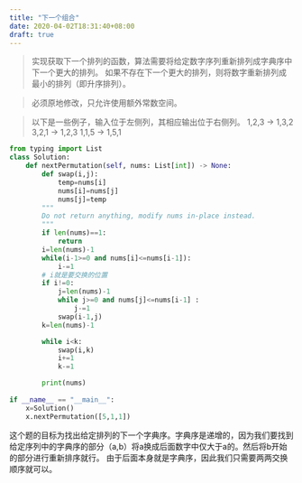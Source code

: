 ```yaml
---
title: "下一个组合"
date: 2020-04-02T18:31:40+08:00
draft: true
---
```

> 实现获取下一个排列的函数，算法需要将给定数字序列重新排列成字典序中下一个更大的排列。
如果不存在下一个更大的排列，则将数字重新排列成最小的排列（即升序排列）。

>必须原地修改，只允许使用额外常数空间。

>以下是一些例子，输入位于左侧列，其相应输出位于右侧列。
1,2,3 → 1,3,2
3,2,1 → 1,2,3
1,1,5 → 1,5,1


```python
from typing import List
class Solution:
    def nextPermutation(self, nums: List[int]) -> None:
        def swap(i,j):
            temp=nums[i]
            nums[i]=nums[j]
            nums[j]=temp
        """
        Do not return anything, modify nums in-place instead.
        """
        if len(nums)==1:
            return
        i=len(nums)-1
        while(i-1>=0 and nums[i]<=nums[i-1]):
            i-=1
        # i就是要交换的位置
        if i!=0:
            j=len(nums)-1
            while j>=0 and nums[j]<=nums[i-1] :
                j-=1
            swap(i-1,j)
        k=len(nums)-1

        while i<k:
            swap(i,k)
            i+=1
            k-=1

        print(nums)
        
if __name__ == "__main__":
    x=Solution()
    x.nextPermutation([5,1,1])

```
这个题的目标为找出给定排列的下一个字典序。字典序是递增的，因为我们要找到给定序列中的字典序的部分（a,b）将a换成后面数字中仅大于a的。然后将b开始的部分进行重新排序就行。 由于后面本身就是字典序，因此我们只需要两两交换顺序就可以。